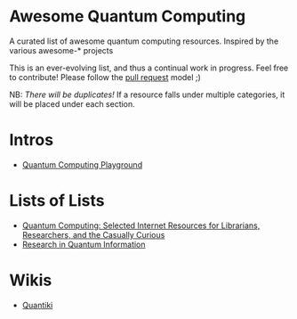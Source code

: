 # Awesome Quantum Computing
A curated list of awesome quantum computing resources. Inspired by the various awesome-* projects

This is an ever-evolving list, and thus a continual work in progress. Feel free to contribute! Please follow the [pull request](https://help.github.com/articles/using-pull-requests/) model ;)

NB: _There will be duplicates!_ If a resource falls under multiple categories, it will be placed under each section.

# Intros
- [Quantum Computing Playground](http://www.quantumplayground.net/#/home)

# Lists of Lists
- [Quantum Computing: Selected Internet Resources for Librarians, Researchers, and the Casually Curious](http://www.istl.org/09-spring/internet.html)
- [Research in Quantum Information](http://www.vcpc.univie.ac.at/~ian/hotlist/qc/research.shtml)

# Wikis
- [Quantiki](http://www.quantiki.org)
